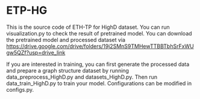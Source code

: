 # ETP-HG
This is the source code of ETH-TP for HighD dataset. You can run visualization.py to check the result of pretrained model. You can download the pretrained model and processed dataset via https://drive.google.com/drive/folders/19j2SMnS9TMHewTTBBTbhSrFxWUgw5QZf?usp=drive_link

If you are interested in training, you can first generate the processed data and prepare a graph structure dataset by running data_preprocess_HighD.py and datasets_HighD.py. Then run data_train_HighD.py to train your model. Configurations can be modified in configs.py.
